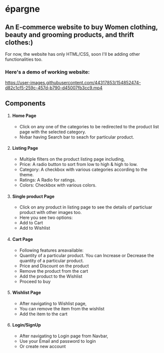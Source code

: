 # épargne

## An E-commerce website to buy Women clothing, beauty and grooming products, and thrift clothes:)

For now, the website has only HTML/CSS, soon I'll be adding other functionalities too.

### Here's a demo of working website:

https://user-images.githubusercontent.com/44317853/154852474-d82c1cf5-259c-457d-b790-d45007fb3cc9.mp4

## Components
1. #### Home Page
   - Click on any one of the categories to be redirected to the product list page with the selected category.
   - Nvbar having Search bar to seach for particular product.
2. #### Listing Page
   - Multiple filters on the product listing page including,
   - Price: A radio button to sort from low to high & high to low.
   - Category: A checkbox with various categories according to the theme.
   - Ratings: A Radio for ratings.
   - Colors: Checkbox with various colors.
3. #### Single product Page
   - Click on any product in listing page to see the details of particluar product with other images too. 
   - Here you see two options: 
   - Add to Cart
   - Add to Wishlist
4. #### Cart Page
   - Following features areavailable:
   - Quantity of a particular product. You can Increase or Decrease the quantity of a particular product.
   - Price and Discount on the product
   - Remove the product from the cart
   - Add the product to the Wishlist
   - Proceed to buy
5. #### Wishlist Page
   - After navigating to Wishlist page,
   - You can remove the item from the wishlist
   - Add the item to the cart
6. #### Login/SignUp
   - After navigating to Login page from Navbar,
   - Use your Email and password to login
   - Or create new account
